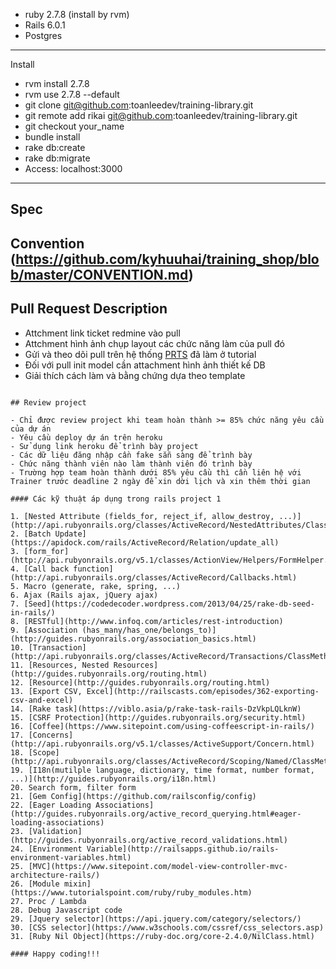 - ruby 2.7.8 (install by rvm)
- Rails 6.0.1
- Postgres

---

Install

- rvm install 2.7.8
- rvm use 2.7.8 --default
- git clone git@github.com:toanleedev/training-library.git
- git remote add rikai git@github.com:toanleedev/training-library.git
- git checkout your_name
- bundle install
- rake db:create
- rake db:migrate
- Access: localhost:3000

---

## Spec

<!-- https://docs.google.com/spreadsheets/d/1iWfwf7XSZQzgHwn_H1lRFpJf1Zc-yxpb1dxVcMuXsuk/edit#gid=52168524 -->

## Convention (https://github.com/kyhuuhai/training_shop/blob/master/CONVENTION.md)

## Pull Request Description

- Attchment link ticket redmine vào pull
- Attchment hình ảnh chụp layout các chức năng làm của pull đó
- Gửi và theo dõi pull trên hệ thống [PRTS](https://docs.google.com/spreadsheets/d/1JyrBjVKudsYvjRwG8TAE6rDAMZMdvgTq3qYszBd2tW0/edit#gid=0) đã làm ở tutorial
- Đối với pull init model cần attachment hình ảnh thiết kế DB
- Giải thích cách làm và bằng chứng dựa theo template

```

## Review project

- Chỉ được review project khi team hoàn thành >= 85% chức năng yêu cầu của dự án
- Yêu cầu deploy dự án trên heroku
- Sử dụng link heroku để trình bày project
- Các dữ liệu đăng nhập cần fake sẵn sàng để trình bày
- Chức năng thành viên nào làm thành viên đó trình bày
- Trường hợp team hoàn thành dưới 85% yêu cầu thì cần liên hệ với Trainer trước deadline 2 ngày để xin dời lịch và xin thêm thời gian

#### Các kỹ thuật áp dụng trong rails project 1

1. [Nested Attribute (fields_for, reject_if, allow_destroy, ...)](http://api.rubyonrails.org/classes/ActiveRecord/NestedAttributes/ClassMethods.html)
2. [Batch Update](https://apidock.com/rails/ActiveRecord/Relation/update_all)
3. [form_for](http://api.rubyonrails.org/v5.1/classes/ActionView/Helpers/FormHelper.html)
4. [Call back function](http://api.rubyonrails.org/classes/ActiveRecord/Callbacks.html)
5. Macro (generate, rake, spring, ...)
6. Ajax (Rails ajax, jQuery ajax)
7. [Seed](https://codedecoder.wordpress.com/2013/04/25/rake-db-seed-in-rails/)
8. [RESTful](http://www.infoq.com/articles/rest-introduction)
9. [Association (has_many/has_one/belongs_to)](http://guides.rubyonrails.org/association_basics.html)
10. [Transaction](http://api.rubyonrails.org/classes/ActiveRecord/Transactions/ClassMethods.html)
11. [Resources, Nested Resources](http://guides.rubyonrails.org/routing.html)
12. [Resource](http://guides.rubyonrails.org/routing.html)
13. [Export CSV, Excel](http://railscasts.com/episodes/362-exporting-csv-and-excel)
14. [Rake task](https://viblo.asia/p/rake-task-rails-DzVkpLQLknW)
15. [CSRF Protection](http://guides.rubyonrails.org/security.html)
16. [Coffee](https://www.sitepoint.com/using-coffeescript-in-rails/)
17. [Concerns](http://api.rubyonrails.org/v5.1/classes/ActiveSupport/Concern.html)
18. [Scope](http://api.rubyonrails.org/classes/ActiveRecord/Scoping/Named/ClassMethods.html)
19. [I18n(mutilple language, dictionary, time format, number format, ...)](http://guides.rubyonrails.org/i18n.html)
20. Search form, filter form
21. [Gem Config](https://github.com/railsconfig/config)
22. [Eager Loading Associations](http://guides.rubyonrails.org/active_record_querying.html#eager-loading-associations)
23. [Validation](http://guides.rubyonrails.org/active_record_validations.html)
24. [Environment Variable](http://railsapps.github.io/rails-environment-variables.html)
25. [MVC](https://www.sitepoint.com/model-view-controller-mvc-architecture-rails/)
26. [Module mixin](https://www.tutorialspoint.com/ruby/ruby_modules.htm)
27. Proc / Lambda
28. Debug Javascript code
29. [Jquery selector](https://api.jquery.com/category/selectors/)
30. [CSS selector](https://www.w3schools.com/cssref/css_selectors.asp)
31. [Ruby Nil Object](https://ruby-doc.org/core-2.4.0/NilClass.html)

#### Happy coding!!!
```